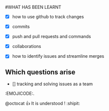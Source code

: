 #WHAT HAS BEEN LEARNT

- [x]  how to use github to track changes
- [x]  commits
- [x]  push and pull requests and commands
- [x]  collaborations
- [x]  how to identify issues and streamline merges


## Which questions arise

- [] tracking and solving issues as a team



:EMOJICODE:.

@octocat :+1: It is understood ! :shipit:

